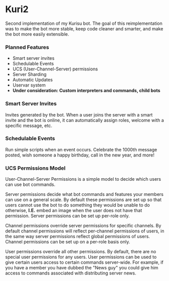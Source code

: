 # Kuri2
Second implementation of my Kurisu bot. The goal of this reimplementation was to make the bot more stable, keep code cleaner and smarter, and make the bot more easily extensible.


### Planned Features
* Smart server invites
* Schedulable Events
* UCS (User-Channel-Server) permissions
* Server Sharding
* Automatic Updates
* Uservar system
* **Under consideration: Custom interpreters and commands, child bots**


### Smart Server Invites
Invites generated by the bot. When a user joins the server with a smart invite and the bot is online, it can automatically assign roles, welcome with a specific message, etc.


### Schedulable Events
Run simple scripts when an event occurs. Celebrate the 1000th message posted, wish someone a happy birthday, call in the new year, and more!


### UCS Permissions Model
User-Channel-Server Permissions is a simple model to decide which users can use bot commands. 

Server permissions decide what bot commands and features your members can use on a general scale. By default these permissions are set up so that users cannot use the bot to do something they would be unable to do otherwise, **I.E.** embed an image when the user does not have that permission. Server permissions can be set up per-role only.

Channel permissions override server permissions for specific channels. By default channel permissions will reflect per-channel permissions of users, in the same way server permissions reflect global permissions of users. Channel permissions can be set up on a per-role basis only.

User permissions override all other permissions. By default, there are no special user permissions for any users. User permissions can be used to give certain users access to certain commands server-wide. For example, if you have a member you have dubbed the "News guy" you could give him access to commands associated with distributing server news.
